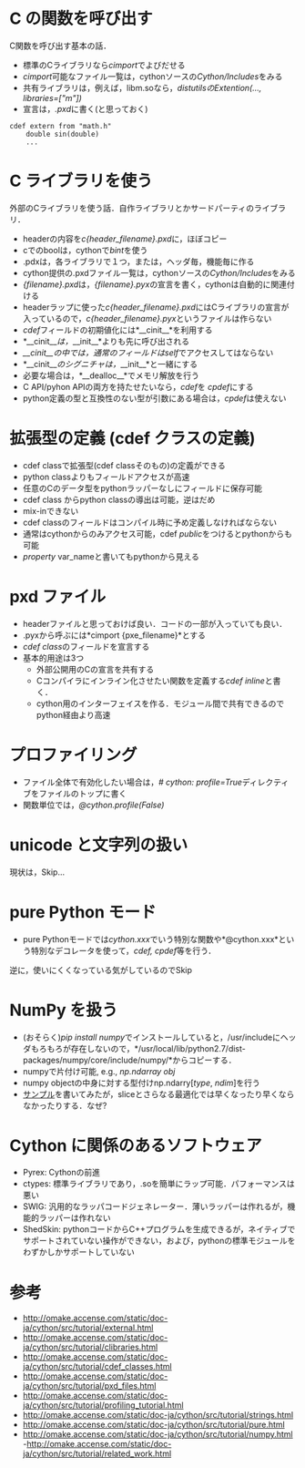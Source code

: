 # C の関数を呼び出す

C関数を呼び出す基本の話．

- 標準のCライブラリなら*cimport*でよびだせる
- *cimport*可能なファイル一覧は，cythonソースの*Cython/Includes*をみる
- 共有ライブラリは，例えば，libm.soなら，*distutilsのExtention(..., libraries=["m"])*
- 宣言は，*.pxd*に書く(と思っておく)
```cpython
cdef extern from "math.h"
    double sin(double)
    ...
```

# C ライブラリを使う

外部のCライブラリを使う話．自作ライブラリとかサードパーティのライブラリ．

- headerの内容を*c{header_filename}.pxd*に，ほぼコピー
- cでのboolは，cythonで*bint*を使う
- .pdxは，各ライブラリで１つ，または，ヘッダ毎，機能毎に作る
- cython提供の.pxdファイル一覧は，cythonソースの*Cython/Includes*をみる
- *{filename}.pxd*は，*{filename}.pyx*の宣言を書く，cythonは自動的に関連付ける
- headerラップに使った*c{header_filename}.pxd*にはCライブラリの宣言が入っているので，*c{header_filename}.pyx*というファイルは作らない
- *cdef*フィールドの初期値化には*\_\_cinit\_\_*を利用する
- *\_\_cinit\_\_*は，*\_\_init\_\_*よりも先に呼び出される
- *\_\_cinit\_\_*の中では，通常のフィールドは*self*でアクセスしてはならない
- *\_\_cinit\_\_*のシグニチャは，*\_\_init\_\_*と一緒にする
- 必要な場合は，*\_\_dealloc\_\_*でメモリ解放を行う
- C API/pyhon APIの両方を持たせたいなら，*cdef*を *cpdef*にする
- python定義の型と互換性のない型が引数にある場合は，*cpdef*は使えない

# 拡張型の定義 (cdef クラスの定義)
- cdef classで拡張型(cdef classそのもの)の定義ができる
- python classよりもフィールドアクセスが高速
- 任意のCのデータ型をpythonラッパーなしにフィールドに保存可能
- cdef class からpython classの導出は可能，逆はだめ
- mix-inできない
- cdef classのフィールドはコンパイル時に予め定義しなければならない
- 通常はcythonからのみアクセス可能，cdef *public*をつけるとpythonからも可能
- *property* var_nameと書いてもpythonから見える

# pxd ファイル
- headerファイルと思っておけば良い．コードの一部が入っていても良い．
- .pyxから呼ぶには*cimport {pxe_filename}*とする
- *cdef class*のフィールドを宣言する
- 基本的用途は3つ
  - 外部公開用のCの宣言を共有する
  - Cコンパイラにインライン化させたい関数を定義する*cdef inline*と書く．
  - cython用のインターフェイスを作る．モジュール間で共有できるのでpython経由より高速

# プロファイリング
- ファイル全体で有効化したい場合は，*# cython: profile=True*ディレクティブをファイルのトップに書く
- 関数単位では，*@cython.profile(False)*

# unicode と文字列の扱い

現状は，Skip...

# pure Python モード

- pure Pythonモードでは*cython.xxx*でいう特別な関数や*@cython.xxx*という特別なデコレータを使って，*cdef, cpdef*等を行う．

逆に，使いにくくなっている気がしているのでSkip

# NumPy を扱う
- (おそらく)*pip install numpy*でインストールしていると，/usr/includeにヘッダもろもろが存在しないので，*/usr/local/lib/python2.7/dist-packages/numpy/core/include/numpy/*からコピーする．
- numpyで片付け可能, e.g., *np.ndarray obj*
- numpy objectの中身に対する型付けnp.ndarry[*type*, *ndim*]を行う
- [サンプル](https://github.com/kzky/languages/tree/master/cython/tutorial/numpy)を書いてみたが，sliceとさらなる最適化では早くなったり早くならなかったりする．なぜ?

# Cython に関係のあるソフトウェア
- Pyrex: Cythonの前進
- ctypes: 標準ライブラリであり，.soを簡単にラップ可能．パフォーマンスは悪い
- SWIG: 汎用的なラッパコードジェネレーター．薄いラッパーは作れるが，機能的ラッパーは作れない
- ShedSkin: pythonコードからC++プログラムを生成できるが，ネイティブでサポートされていない操作ができない，および，pythonの標準モジュールをわずかしかサポートしていない

# 参考
- http://omake.accense.com/static/doc-ja/cython/src/tutorial/external.html
- http://omake.accense.com/static/doc-ja/cython/src/tutorial/clibraries.html
- http://omake.accense.com/static/doc-ja/cython/src/tutorial/cdef_classes.html
- http://omake.accense.com/static/doc-ja/cython/src/tutorial/pxd_files.html
- http://omake.accense.com/static/doc-ja/cython/src/tutorial/profiling_tutorial.html
- http://omake.accense.com/static/doc-ja/cython/src/tutorial/strings.html
- http://omake.accense.com/static/doc-ja/cython/src/tutorial/pure.html
- http://omake.accense.com/static/doc-ja/cython/src/tutorial/numpy.html
 -http://omake.accense.com/static/doc-ja/cython/src/tutorial/related_work.html

